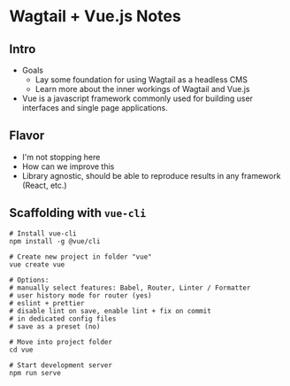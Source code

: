 # Wagtail + Vue.js Notes

## Intro
- Goals
  - Lay some foundation for using Wagtail as a headless CMS
  - Learn more about the inner workings of Wagtail and Vue.js
- Vue is a javascript framework commonly used for building user interfaces and single page applications.

## Flavor
- I'm not stopping here
- How can we improve this
- Library agnostic, should be able to reproduce results in any framework (React, etc.)

## Scaffolding with `vue-cli`
```
# Install vue-cli
npm install -g @vue/cli

# Create new project in folder "vue"
vue create vue

# Options:
# manually select features: Babel, Router, Linter / Formatter
# user history mode for router (yes)
# eslint + prettier
# disable lint on save, enable lint + fix on commit
# in dedicated config files
# save as a preset (no)

# Move into project folder
cd vue

# Start development server
npm run serve
```
